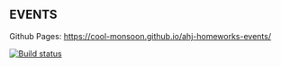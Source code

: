 ## EVENTS

Github Pages: https://cool-monsoon.github.io/ahj-homeworks-events/

[![Build status](https://ci.appveyor.com/api/projects/status/u7lyewy06iim4c69?svg=true)](https://ci.appveyor.com/project/cool-monsoon/ahj-homeworks-events)